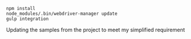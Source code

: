 ```
npm install
node_modules/.bin/webdriver-manager update
gulp integration
```
Updating the samples from the project to meet my simplified requirement
